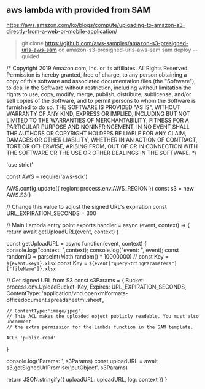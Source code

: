 ## aws lambda with provided from SAM
https://aws.amazon.com/ko/blogs/compute/uploading-to-amazon-s3-directly-from-a-web-or-mobile-application/

> git clone https://github.com/aws-samples/amazon-s3-presigned-urls-aws-sam
cd amazon-s3-presigned-urls-aws-sam
sam deploy --guided

/*
  Copyright 2019 Amazon.com, Inc. or its affiliates. All Rights Reserved.
  Permission is hereby granted, free of charge, to any person obtaining a copy of this
  software and associated documentation files (the "Software"), to deal in the Software
  without restriction, including without limitation the rights to use, copy, modify,
  merge, publish, distribute, sublicense, and/or sell copies of the Software, and to
  permit persons to whom the Software is furnished to do so.
  THE SOFTWARE IS PROVIDED "AS IS", WITHOUT WARRANTY OF ANY KIND, EXPRESS OR IMPLIED,
  INCLUDING BUT NOT LIMITED TO THE WARRANTIES OF MERCHANTABILITY, FITNESS FOR A
  PARTICULAR PURPOSE AND NONINFRINGEMENT. IN NO EVENT SHALL THE AUTHORS OR COPYRIGHT
  HOLDERS BE LIABLE FOR ANY CLAIM, DAMAGES OR OTHER LIABILITY, WHETHER IN AN ACTION
  OF CONTRACT, TORT OR OTHERWISE, ARISING FROM, OUT OF OR IN CONNECTION WITH THE
  SOFTWARE OR THE USE OR OTHER DEALINGS IN THE SOFTWARE.
*/

'use strict'

const AWS = require('aws-sdk')

AWS.config.update({ region: process.env.AWS_REGION })
const s3 = new AWS.S3()

// Change this value to adjust the signed URL's expiration
const URL_EXPIRATION_SECONDS = 300

// Main Lambda entry point
exports.handler = async (event, context) => {
  return await getUploadURL(event, context)
}

const getUploadURL = async function(event, context) {
  console.log("context: ",context);
  console.log("event: ", event);
  const randomID = parseInt(Math.random() * 10000000)
  // const Key = `${event.key1}.xlsx`
  const Key = `${event["queryStringParameters"]["fileName"]}.xlsx`

  // Get signed URL from S3
  const s3Params = {
    Bucket: process.env.UploadBucket,
    Key,
    Expires: URL_EXPIRATION_SECONDS,
    ContentType: 'application/vnd.openxmlformats-officedocument.spreadsheetml.sheet',
    
    
    // ContentType:'image/jpeg',
    // This ACL makes the uploaded object publicly readable. You must also uncomment
    // the extra permission for the Lambda function in the SAM template.

    ACL: 'public-read'
  }

  console.log('Params: ', s3Params)
  const uploadURL = await s3.getSignedUrlPromise('putObject', s3Params)

  return JSON.stringify({
    uploadURL: uploadURL,
    log: context
  })
}
